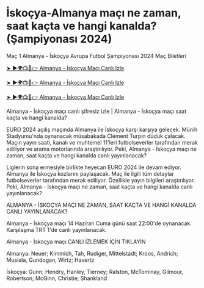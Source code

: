 # İskoçya-Almanya maçı ne zaman, saat kaçta ve hangi kanalda? (Şampiyonası 2024)

Maç 1 Almanya - İskoçya Avrupa Futbol Şampiyonası 2024 Maç Biletleri

[➤ ►🌍📺📱👉 Almanya - İskoçya Maçı Canlı Izle](https://cutt.ly/AeporTUP)

[➤ ►🌍📺📱👉 Almanya - İskoçya Maçı Canlı Izle](https://cutt.ly/AeporTUP)
 
[➤ ►🌍📺📱👉 Almanya - İskoçya Maçı Canlı Izle](https://cutt.ly/AeporTUP)

Almanya - İskoçya maçı canlı şifresiz izle | Almanya - İskoçya maçı saat kaçta ve hangi kanalda?

EURO 2024 açılış maçında Almanya ile İskoçya karşı karşıya gelecek. Münih Stadyumu'nda oynanacak müsabakada Clément Turpin düdük çalacak. Maçın yayın saati, kanalı ve muhtemel 11'leri futbolseverler tarafından merak ediliyor ve arama motorlarında araştırılıyor. Peki, Almanya - İskoçya maçı ne zaman, saat kaçta ve hangi kanalda canlı yayınlanacak?

Liglerin sona ermesiyle birlikte heyecan EURO 2024 ile devam ediyor. Almanya ile İskoçya kozlarını paylaşacak. Maç ile ilgili tüm detaylar futbolseverler tarafından merak ediliyor. Özellikle yayın bilgileri araştırılıyor. Peki, Almanya - İskoçya maçı ne zaman, saat kaçta ve hangi kanalda canlı yayınlanacak?


ALMANYA - İSKOÇYA MAÇI NE ZAMAN, SAAT KAÇTA VE HANGİ KANALDA CANLI YAYINLANACAK?

Almanya - İskoçya maçı 14 Haziran Cuma günü saat 22:00'de oynanacak. Karşılaşma TRT 1'de canlı yayınlanacak.

Almanya - İskoçya maçı CANLI İZLEMEK İÇİN TIKLAYIN

Almanya: Neuer; Kimmich, Tah, Rudiger, Mittelstadt; Kroos, Andrich; Musiala, Gundogan, Wirtz; Havertz

İskoçya: Gunn; Hendry, Hanley, Tierney; Ralston, McTominay, Gilmour, Robertson; McGinn, Christie; Shankland
